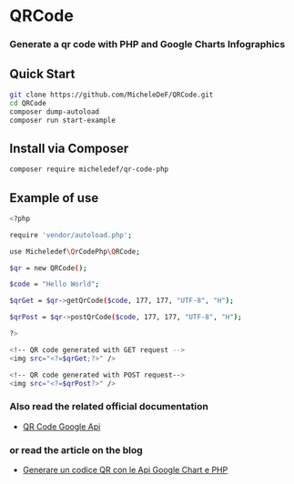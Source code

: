 # QRCode
### Generate a qr code with PHP and Google Charts Infographics


## Quick Start

```sh
git clone https://github.com/MicheleDeF/QRCode.git
cd QRCode
composer dump-autoload
composer run start-example
```

## Install via Composer
```sh
composer require micheledef/qr-code-php
```

## Example of use

```sh
<?php

require 'vendor/autoload.php';

use Micheledef\QrCodePhp\QRCode;

$qr = new QRCode();

$code = "Hello World";

$qrGet = $qr->getQrCode($code, 177, 177, "UTF-8", "H");

$qrPost = $qr->postQrCode($code, 177, 177, "UTF-8", "H");

?>

<!-- QR code generated with GET request -->
<img src="<?=$qrGet;?>" />

<!-- QR code generated with POST request-->
<img src="<?=$qrPost?>" />
```

### Also read the related official documentation
- [QR Code Google Api][df1]

### or read the article on the blog
- [Generare un codice QR con le Api Google Chart e PHP][df2]

[df1]: <https://developers.google.com/chart/infographics/docs/qr_codes>
[df2]: <https://www.ilblogdiunprogrammatore.it/28273-generare-un-codice-qr-con-le-api-google-chart-e-php.html>
